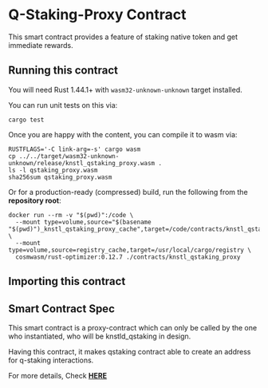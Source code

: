 # Q-Staking-Proxy Contract

This smart contract provides a feature of staking native token and get immediate rewards.

## Running this contract

You will need Rust 1.44.1+ with `wasm32-unknown-unknown` target installed.

You can run unit tests on this via: 

`cargo test`

Once you are happy with the content, you can compile it to wasm via:

```
RUSTFLAGS='-C link-arg=-s' cargo wasm
cp ../../target/wasm32-unknown-unknown/release/knstl_qstaking_proxy.wasm .
ls -l qstaking_proxy.wasm
sha256sum qstaking_proxy.wasm
```

Or for a production-ready (compressed) build, run the following from the __repository root__:

```
docker run --rm -v "$(pwd)":/code \
  --mount type=volume,source="$(basename "$(pwd)")_knstl_qstaking_proxy_cache",target=/code/contracts/knstl_qstaking_proxy/target \
  --mount type=volume,source=registry_cache,target=/usr/local/cargo/registry \
  cosmwasm/rust-optimizer:0.12.7 ./contracts/knstl_qstaking_proxy
  ```

## Importing this contract


## Smart Contract Spec

This smart contract is a proxy-contract which can only be called by the one who instantiated, who will be knstld_qstaking in design.

Having this contract, it makes qstaking contract able to create an address for q-staking interactions.

For more details, Check __[HERE](../knstl_qstaking/README.md)__